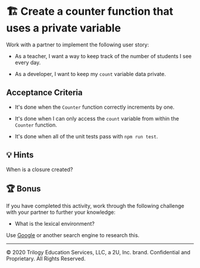 # 🏗️ Create a counter function that uses a private variable

Work with a partner to implement the following user story:

* As a teacher, I want a way to keep track of the number of students I see every day.

* As a developer, I want to keep my  `count` variable data private.

## Acceptance Criteria

* It's done when the `Counter` function correctly increments by one.

* It's done when I can only access the `count` variable from within the `Counter` function.

* It's done when all of the unit tests pass with `npm run test`.

## 💡 Hints

When is a closure created? 

## 🏆 Bonus

If you have completed this activity, work through the following challenge with your partner to further your knowledge:

* What is the lexical environment? 

Use [Google](https://www.google.com) or another search engine to research this.

---
© 2020 Trilogy Education Services, LLC, a 2U, Inc. brand. Confidential and Proprietary. All Rights Reserved.